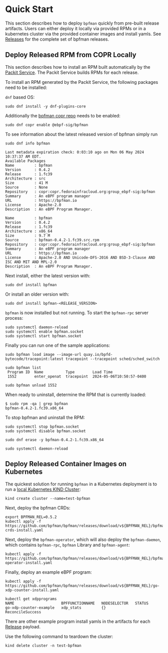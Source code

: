 # Quick Start

This section describes how to deploy `bpfman` quickly from pre-built release
artifacts.  Users can either deploy it locally via provided RPMs or in a
kubernetes cluster via the provided container images and install yamls. See [Releases](https://github.com/bpfman/bpfman/releases) for the complete set of bpfman releases.

## Deploy Released RPM from COPR Locally

This section describes how to install an RPM built automatically by the
[Packit Service](https://dashboard.packit.dev/projects/github.com/bpfman/bpfman).
The Packit Service builds RPMs for each release.

To install an RPM generated by the Packit Service, the following packages need
to be installed:

`dnf` based OS:

```console
sudo dnf install -y dnf-plugins-core
```

Additionally the [bpfman copr repo](https://copr.fedorainfracloud.org/coprs/g/ebpf-sig/bpfman/) needs to be enabled:

```console
sudo dnf copr enable @ebpf-sig/bpfman
```

To see information about the latest released version of bpfman simply run

```console
sudo dnf info bpfman

Last metadata expiration check: 0:03:10 ago on Mon 06 May 2024 10:37:37 AM EDT.
Available Packages
Name         : bpfman
Version      : 0.4.2
Release      : 1.fc39
Architecture : src
Size         : 41 M
Source       : None
Repository   : copr:copr.fedorainfracloud.org:group_ebpf-sig:bpfman
Summary      : An eBPF program manager
URL          : https://bpfman.io
License      : Apache-2.0
Description  : An eBPF Program Manager.

Name         : bpfman
Version      : 0.4.2
Release      : 1.fc39
Architecture : x86_64
Size         : 9.7 M
Source       : bpfman-0.4.2-1.fc39.src.rpm
Repository   : copr:copr.fedorainfracloud.org:group_ebpf-sig:bpfman
Summary      : An eBPF program manager
URL          : https://bpfman.io
License      : Apache-2.0 AND Unicode-DFS-2016 AND BSD-3-Clause AND ISC AND MIT AND MPL-2.0
Description  : An eBPF Program Manager.
```

Next install, either the latest version with:

```console
sudo dnf install bpfman 
```

Or install an older version with:

```console
sudo dnf install bpfman-<RELEASE_VERSION> 
```

`bpfman` is now installed but not running. To start the `bpfman-rpc` server process:

```console
sudo systemctl daemon-reload
sudo systemctl enable bpfman.socket
sudo systemctl start bpfman.socket
```

Finally you can run one of the sample applications:

```console
sudo bpfman load image --image-url quay.io/bpfd-bytecode/tracepoint:latest tracepoint --tracepoint sched/sched_switch

sudo bpfman list
 Program ID  Name          Type        Load Time                
 1552        enter_openat  tracepoint  2024-05-06T10:50:57-0400 

sudo bpfman unload 1552
```

When ready to uninstall, determine the RPM that is currently loaded:

```console
$ sudo rpm -qa | grep bpfman
bpfman-0.4.2-1.fc39.x86_64
```

To stop bpfman and uninstall the RPM:

```console
sudo systemctl stop bpfman.socket
sudo systemctl disable bpfman.socket

sudo dnf erase -y bpfman-0.4.2-1.fc39.x86_64

sudo systemctl daemon-reload
```

## Deploy Released Container Images on Kubernetes

The quickest solution for running `bpfman` in a Kubernetes deployment is to run a
[local Kubernetes KIND Cluster](https://kind.sigs.k8s.io/docs/user/quick-start/):

```console
kind create cluster --name=test-bpfman
```

Next, deploy the bpfman CRDs:

```console
export BPFMAN_REL=0.5.2
kubectl apply -f  https://github.com/bpfman/bpfman/releases/download/v${BPFMAN_REL}/bpfman-crds-install.yaml
```

Next, deploy the `bpfman-operator`, which will also deploy the `bpfman-daemon`, which contains
`bpfman-rpc`, `bpfman` Library and `bpfman-agent`:

```console
kubectl apply -f https://github.com/bpfman/bpfman/releases/download/v${BPFMAN_REL}/bpfman-operator-install.yaml
```

Finally, deploy an example eBPF program:

```console
kubectl apply -f https://github.com/bpfman/bpfman/releases/download/v${BPFMAN_REL}/go-xdp-counter-install.yaml

kubectl get xdpprograms
NAME                     BPFFUNCTIONNAME   NODESELECTOR   STATUS
go-xdp-counter-example   xdp_stats         {}             ReconcileSuccess
```

There are other example program install yamls in the artifacts for each
[Release](https://github.com/bpfman/bpfman/releases) payload.

Use the following command to teardown the cluster:

```console
kind delete cluster -n test-bpfman
```
